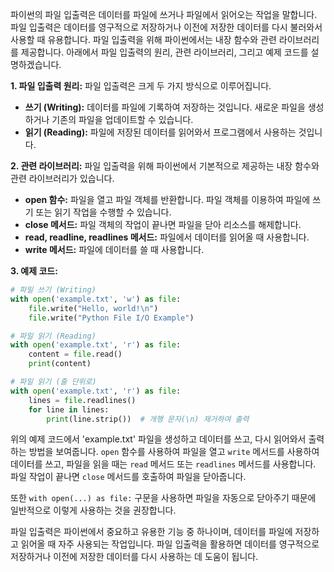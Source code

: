 파이썬의 파일 입출력은 데이터를 파일에 쓰거나 파일에서 읽어오는 작업을 말합니다. 파일 입출력은 데이터를 영구적으로 저장하거나 이전에 저장한 데이터를 다시 불러와서 사용할 때 유용합니다. 파일 입출력을 위해 파이썬에서는 내장 함수와 관련 라이브러리를 제공합니다. 아래에서 파일 입출력의 원리, 관련 라이브러리, 그리고 예제 코드를 설명하겠습니다.

**1. 파일 입출력 원리:**
파일 입출력은 크게 두 가지 방식으로 이루어집니다.

- **쓰기 (Writing):** 데이터를 파일에 기록하여 저장하는 것입니다. 새로운 파일을 생성하거나 기존의 파일을 업데이트할 수 있습니다.
- **읽기 (Reading):** 파일에 저장된 데이터를 읽어와서 프로그램에서 사용하는 것입니다.

**2. 관련 라이브러리:**
파일 입출력을 위해 파이썬에서 기본적으로 제공하는 내장 함수와 관련 라이브러리가 있습니다.

- **open 함수:** 파일을 열고 파일 객체를 반환합니다. 파일 객체를 이용하여 파일에 쓰기 또는 읽기 작업을 수행할 수 있습니다.
- **close 메서드:** 파일 객체의 작업이 끝나면 파일을 닫아 리소스를 해제합니다.
- **read, readline, readlines 메서드:** 파일에서 데이터를 읽어올 때 사용합니다.
- **write 메서드:** 파일에 데이터를 쓸 때 사용합니다.

**3. 예제 코드:**
```python
# 파일 쓰기 (Writing)
with open('example.txt', 'w') as file:
    file.write("Hello, world!\n")
    file.write("Python File I/O Example")

# 파일 읽기 (Reading)
with open('example.txt', 'r') as file:
    content = file.read()
    print(content)

# 파일 읽기 (줄 단위로)
with open('example.txt', 'r') as file:
    lines = file.readlines()
    for line in lines:
        print(line.strip())  # 개행 문자(\n) 제거하여 출력
```

위의 예제 코드에서 'example.txt' 파일을 생성하고 데이터를 쓰고, 다시 읽어와서 출력하는 방법을 보여줍니다. `open` 함수를 사용하여 파일을 열고 `write` 메서드를 사용하여 데이터를 쓰고, 파일을 읽을 때는 `read` 메서드 또는 `readlines` 메서드를 사용합니다. 파일 작업이 끝나면 `close` 메서드를 호출하여 파일을 닫아줍니다.

또한 `with open(...) as file:` 구문을 사용하면 파일을 자동으로 닫아주기 때문에 일반적으로 이렇게 사용하는 것을 권장합니다.

파일 입출력은 파이썬에서 중요하고 유용한 기능 중 하나이며, 데이터를 파일에 저장하고 읽어올 때 자주 사용되는 작업입니다. 파일 입출력을 활용하면 데이터를 영구적으로 저장하거나 이전에 저장한 데이터를 다시 사용하는 데 도움이 됩니다.